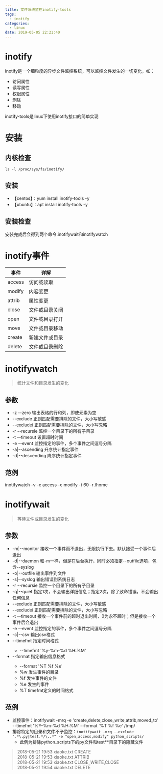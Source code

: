 ```yaml
---
title: 文件系统监控inotify-tools
tags:
  - inotify
categories:
  - linux
date: 2019-05-05 22:21:40
---
```


# inotify
inotify是一个细粒度的异步文件监控系统，可以监控文件发生的一切变化，如：

* 访问属性
* 读写属性
* 权限属性
* 删除
* 移动

inotify-tools是linux下使用inotify接口的简单实现
# 安装
## 内核检查
`ls -l /proc/sys/fs/inotify/`
## 安装
* 【centos】：yum install inotify-tools -y
* 【ubuntu】：apt install inotify-tools -y

## 安装检查
安装完成后会得到两个命令:inotifywait和inotifywatch

# inotify事件
|  事件  |      详解      |
|--------|----------------|
| access | 访问或读取     |
| modify | 内容变更       |
| attrib | 属性变更       |
| close  | 文件或目录关闭 |
| open   | 文件或目录打开 |
| move   | 文件或目录移动 |
| create | 新建文件或目录 |
| delete | 文件或目录删除 |

# inotifywatch
>统计文件和目录发生的变化
## 参数
* -z --zero 输出表格的行和列，即使元素为空
* --exclude 正则匹配需要排除的文件，大小写敏感
* --excludei 正则匹配需要排除的文件，大小写忽略
* -r --recursie 监控一个目录下的所有子目录
* -t --timeout 设置超时时间
* -e --event <event1>监控指定的事件，多个事件之间逗号分隔
*  -a|--ascending <event> 升序统计指定事件
*  -d|--descending <event> 降序统计指定事件

## 范例
inotifywatch -v -e access -e modify -t 60 -r /home
# inotifywait
>等待文件或目录发生的变化
## 参数
* -m|--monitor 接收一个事件而不退出，无限执行下去。默认接受一个事件后退出
* -d|--daemon 和-m一样，但是在后台执行，同时必须指定--outfile选项，包含--syslog
* -o|--outfile <file> 输出事件到文件
* -s|--syslog 输出错误到系统日志
* -r --recursie 监控一个目录下的所有子目录
* -q|--quiet 指定1次，不会输出详细信息；指定2次，除了致命错误，不会输出任何信息
* --exclude 正则匹配需要排除的文件，大小写敏感
* --excludei 正则匹配需要排除的文件，大小写忽略
* -t --timeout 接收一个事件前的超时退出时间，0为永不超时；但是接收一个事件后会退出
* -e --event <event1>监控指定的事件，多个事件之间逗号分隔
* -c|--csv 输出csv格式
* --timefmt <fmt> 指定时间格式
    - --timefmt '%y-%m-%d %H:%M'
* --format <fmt> 指定输出信息格式
    - --format '%T %f %e'
    - %w 发生事件的目录
    - %f 发生事件的文件
    - %e 发生的事件
    - %T timefmt定义的时间格式

## 范例
* 监控事件：inotifywait -mrq -e 'create,delete,close_write,attrib,moved_to' --timefmt '%Y-%m-%d %H:%M' --format '%T %f %e' /tmp/
* 排除特定的目录和文件不予监控：`inotifywait -mrq --exclude ".*\.py|test.*/\..*" -e "open,access,modify" python_scripts/`
    -  此例为排除python_scripts下的py文件和test**目录下的隐藏文件

>2018-05-21 19:53 xiaoke.txt CREATE  
>2018-05-21 19:53 xiaoke.txt ATTRIB  
>2018-05-21 19:53 xiaoke.txt CLOSE_WRITE,CLOSE  
>2018-05-21 19:54 xiaoke.txt DELETE  

